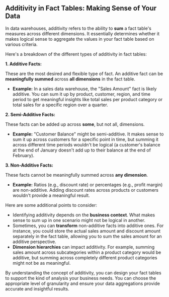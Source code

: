 ## Additivity in Fact Tables: Making Sense of Your Data

In data warehouses, additivity refers to the ability to **sum** a fact table's measures across different dimensions. It essentially determines whether it makes logical sense to aggregate the values in your fact table based on various criteria. 

Here's a breakdown of the different types of additivity in fact tables:

**1. Additive Facts:**

These are the most desired and flexible type of fact. An additive fact can be **meaningfully summed** across **all dimensions** in the fact table.

* **Example:** In a sales data warehouse, the "Sales Amount" fact is likely additive. You can sum it up by product, customer, region, and time period to get meaningful insights like total sales per product category or total sales for a specific region over a quarter.

**2. Semi-Additive Facts:**

These facts can be added up across **some**, but not all, dimensions.

* **Example:** "Customer Balance" might be semi-additive. It makes sense to sum it up across customers for a specific point in time, but summing it across different time periods wouldn't be logical (a customer's balance at the end of January doesn't add up to their balance at the end of February).

**3. Non-Additive Facts:**

These facts cannot be meaningfully summed across **any dimension**.

* **Example:** Ratios (e.g., discount rate) or percentages (e.g., profit margin) are non-additive. Adding discount rates across products or customers wouldn't provide a meaningful result.

Here are some additional points to consider:

* Identifying additivity depends on the **business context**. What makes sense to sum up in one scenario might not be logical in another.
* Sometimes, you can **transform** non-additive facts into additive ones. For instance, you could store the actual sales amount and discount amount separately in the fact table, allowing you to sum the sales amount for an additive perspective.
* **Dimension hierarchies** can impact additivity.  For example, summing sales amount across subcategories within a product category would be additive, but summing across completely different product categories might not be as meaningful.

By understanding the concept of additivity, you can design your fact tables to support the kind of analysis your business needs. You can choose the appropriate level of granularity and ensure your data aggregations provide accurate and insightful results.
